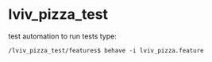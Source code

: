 # lviv_pizza_test
test automation
to run tests type:

`/lviv_pizza_test/features$ behave -i lviv_pizza.feature`
